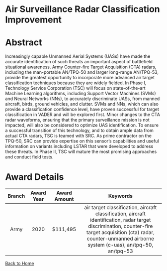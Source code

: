 
Air Surveillance Radar Classification Improvement
=================================================

# Abstract


Increasingly capable Unmanned Aerial Systems (UASs) have made the accurate identification of such threats an important aspect of battlefield situational awareness. Army Counter-fire Target Acquisition (CTA) radars, including the man-portable AN/TPQ-50 and larger long-range AN/TPQ-53, provide the greatest opportunity to incorporate more advanced air target classification techniques because they are widely fielded. In Phase I, Technology Service Corporation (TSC) will focus on state-of-the-art Machine Learning algorithms, including Support Vector Machines (SVMs) and Neural Networks (NNs), to accurately discriminate UASs, from manned aircraft, birds, ground vehicles, and clutter. SVMs and NNs, which can also provide a classification confidence level, have proven successful for target classification in VADER and will be explored first. Minor changes to the CTA radar waveforms, ensuring that the primary surveillance mission is not impacted, will also be considered to optimize UAS identification. To ensure a successful transition of this technology, and to obtain ample data from actual CTA radars, TSC is teamed with SRC. As prime contractor on the TPQ-50, SRC can provide expertise on this sensor’s capabilities and useful information on variants including LSTAR that were developed to address these threats. In Phase II, TSC will mature the most promising approaches and conduct field tests.  

# Award Details

|Branch|Award Year|Award Amount|Keywords|
| :---: | :---: | :---: | :---: |
|Army|2020|$111,495|air target classification, aircraft classification, aircraft identification, radar target discrimination, counter-fire target acquisition (cta) radar, counter-unmanned airborne system (c-uas), an/tpq-50, an/tpq-53|
  
  


[Back to Home](https://github.com/chrischow/dod_sbir_awards/Reports/CC/#1065)